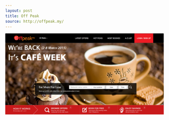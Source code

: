 ```yaml
---
layout: post
title: Off Peak
source: http://offpeak.my/
---
```


<img src="/img/statap_img/offpeak.png">
